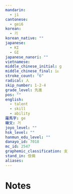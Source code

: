 ```yaml
---
mandarin:
  - jì
cantonese:
  - gei6
korean:
  - 기
korean_native: ""
japanese:
  - KI
  - GI
japanese_nanori: ""
vietnamese:
middle_chinese_initial: g
middle_chinese_final: iᴇ
stroke_count: "6"
radical: 人
skip_number: 1-2-4
grade_level: 先進
pos: ""
english:
  - talent
  - skill
  - ability
羅馬字: ge
韓文: 거
joyo_level: ""
hsk_level: ""
hanmun_edu_level: ""
danayo_id: 7018
mc_id: 2547
graphemic_classification: 支
stand_in: 伎倆
aliases:
---
```


# Notes
